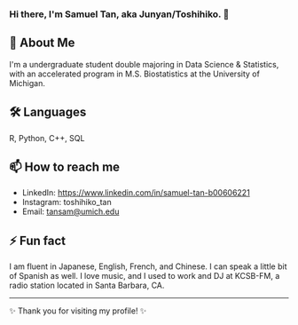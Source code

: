### Hi there, I'm Samuel Tan, aka Junyan/Toshihiko. 👋
## 🚀 About Me
I'm a undergraduate student double majoring in Data Science & Statistics, with an accelerated program in M.S. Biostatistics at the University of Michigan.

## 🛠 Languages
R, Python, C++, SQL

## 📫 How to reach me
- LinkedIn: https://www.linkedin.com/in/samuel-tan-b00606221
- Instagram: toshihiko_tan
- Email: tansam@umich.edu

## ⚡ Fun fact
I am fluent in Japanese, English, French, and Chinese. I can speak a little bit of Spanish as well. I love music, and I used to work and DJ at KCSB-FM, a radio station located in Santa Barbara, CA.

---

✨ Thank you for visiting my profile! ✨

<!--
**Toshihiko-tan/Toshihiko-tan** is a ✨ _special_ ✨ repository because its `README.md` (this file) appears on your GitHub profile.

Here are some ideas to get you started:

- 🔭 I’m currently working on ...
- 🌱 I’m currently learning ...
- 👯 I’m looking to collaborate on ...
- 🤔 I’m looking for help with ...
- 💬 Ask me about ...
- 📫 How to reach me: ...
- 😄 Pronouns: ...
- ⚡ Fun fact: ...
-->
